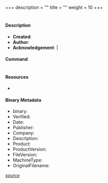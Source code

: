 +++
description = ""
title = ""
weight = 10
+++

# 

#### Description



- **Created**: 
- **Author**: 
- **Acknowledgement**:  | [](https://twitter.com/)

#### Command

```

```

#### Resources


* []()



#### Binary Metadata

- binary: 
- Verified: 
- Date: 
- Publisher: 
- Company: 
- Description: 
- Product: 
- ProductVersion: 
- FileVersion: 
- MachineType: 
- OriginalFilename: 

[*source*](https://github.com/magicsword-io/LOLDrivers/tree/main/yaml/.yml)